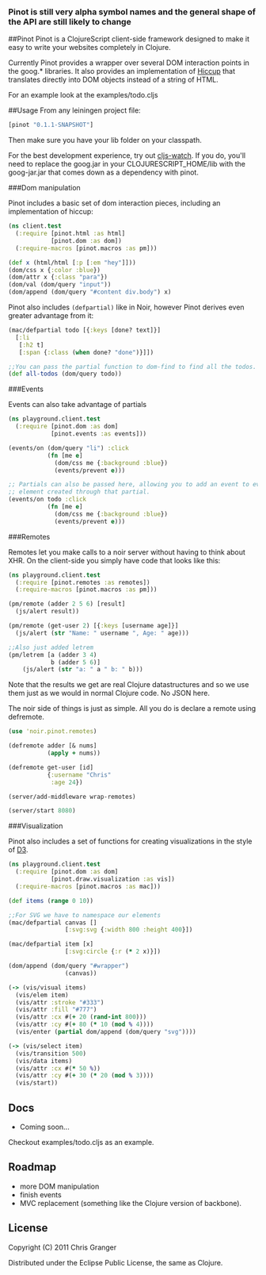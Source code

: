 ### Pinot is still very alpha symbol names and the general shape of the API are still likely to change

##Pinot
Pinot is a ClojureScript client-side framework designed to make it easy to write your websites completely in Clojure.

Currently Pinot provides a wrapper over several DOM interaction points in the goog.\* libraries. It also provides an implementation of [Hiccup](https://github.com/weavejester/hiccup) that translates directly into DOM objects instead of a string of HTML.

For an example look at the examples/todo.cljs

##Usage
From any leiningen project file:

```clojure
[pinot "0.1.1-SNAPSHOT"]
```
Then make sure you have your lib folder on your classpath.

For the best development experience, try out [cljs-watch](https://github.com/ibdknox/cljs-watch). If you do, you'll need to replace the goog.jar in your CLOJURESCRIPT_HOME/lib with the goog-jar.jar that comes down as a dependency with pinot.

###Dom manipulation

Pinot includes a basic set of dom interaction pieces, including an implementation of hiccup:

```clojure
(ns client.test
  (:require [pinot.html :as html]
            [pinot.dom :as dom])
  (:require-macros [pinot.macros :as pm]))

(def x (html/html [:p [:em "hey"]]))
(dom/css x {:color :blue})
(dom/attr x {:class "para"})
(dom/val (dom/query "input"))
(dom/append (dom/query "#content div.body") x)
```

Pinot also includes `(defpartial)` like in Noir, however Pinot derives even greater advantage from it:

```clojure
(mac/defpartial todo [{:keys [done? text]}]
  [:li
   [:h2 t]
   [:span {:class (when done? "done")}]])

;;You can pass the partial function to dom-find to find all the todos.
(def all-todos (dom/query todo))
```

###Events

Events can also take advantage of partials

```clojure
(ns playground.client.test
  (:require [pinot.dom :as dom]
            [pinot.events :as events]))

(events/on (dom/query "li") :click
           (fn [me e]
             (dom/css me {:background :blue})
             (events/prevent e)))

;; Partials can also be passed here, allowing you to add an event to every
;; element created through that partial.
(events/on todo :click
           (fn [me e]
             (dom/css me {:background :blue})
             (events/prevent e)))
```

###Remotes

Remotes let you make calls to a noir server without having to think about XHR. On the client-side you simply have code that looks like this:

```clojure
(ns playground.client.test
  (:require [pinot.remotes :as remotes])
  (:require-macros [pinot.macros :as pm]))

(pm/remote (adder 2 5 6) [result]
  (js/alert result))

(pm/remote (get-user 2) [{:keys [username age]}]
  (js/alert (str "Name: " username ", Age: " age)))

;;Also just added letrem
(pm/letrem [a (adder 3 4)
            b (adder 5 6)]
    (js/alert (str "a: " a " b: " b)))
```

Note that the results we get are real Clojure datastructures and so we use them just as we would in normal Clojure code. No JSON here.

The noir side of things is just as simple. All you do is declare a remote using defremote.

```clojure
(use 'noir.pinot.remotes)

(defremote adder [& nums]
           (apply + nums))

(defremote get-user [id]
           {:username "Chris"
            :age 24})

(server/add-middleware wrap-remotes)

(server/start 8080)
```

###Visualization

Pinot also includes a set of functions for creating visualizations in the style of [D3](https://github.com/mbostock/d3).

```clojure
(ns playground.client.test
  (:require [pinot.dom :as dom]
            [pinot.draw.visualization :as vis])
  (:require-macros [pinot.macros :as mac]))

(def items (range 0 10))

;;For SVG we have to namespace our elements
(mac/defpartial canvas []
                [:svg:svg {:width 800 :height 400}])

(mac/defpartial item [x]
                [:svg:circle {:r (* 2 x)}])

(dom/append (dom/query "#wrapper")
                (canvas))

(-> (vis/visual items)
  (vis/elem item)
  (vis/attr :stroke "#333")
  (vis/attr :fill "#777")
  (vis/attr :cx #(+ 20 (rand-int 800)))
  (vis/attr :cy #(+ 80 (* 10 (mod % 4))))
  (vis/enter (partial dom/append (dom/query "svg"))))

(-> (vis/select item)
  (vis/transition 500)
  (vis/data items)
  (vis/attr :cx #(* 50 %))
  (vis/attr :cy #(+ 30 (* 20 (mod % 3))))
  (vis/start))
```

## Docs
* Coming soon...

Checkout examples/todo.cljs as an example.

## Roadmap

* more DOM manipulation
* finish events
* MVC replacement (something like the Clojure version of backbone).

## License

Copyright (C) 2011 Chris Granger

Distributed under the Eclipse Public License, the same as Clojure.

